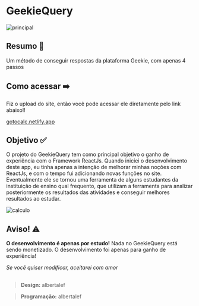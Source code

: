 <h1><b>GeekieQuery</b></h1>

![principal](https://github.com/albertalef/calculadora/blob/master/img/principal.png?raw=true)

<h2> Resumo 📄 </h2>
Um método de conseguir respostas da plataforma Geekie, com apenas 4 passos
<h2> Como acessar ➡️</h2>

Fiz o upload do site, então você pode acessar ele diretamente pelo link abaixo!!

[gotocalc.netlify.app](https://gotocalc.netlify.app/)

<h2> Objetivo ✅ </h2>

O projeto do GeekieQuery tem como principal objetivo o ganho de experiência com o Framework ReactJs. Quando iniciei o desenvolvimento deste app, eu tinha apenas a intenção de melhorar minhas noções com ReactJs, e com o tempo fui adicionando novas funções no site. Eventualmente ele se tornou uma ferramenta de alguns estudantes da instituição de ensino qual frequento, que utilizam a ferramenta para analizar posteriormente os resultados das atividades e conseguir melhores resultados ao estudar.

![calculo](https://github.com/albertalef/calculadora/blob/master/img/calculo.PNG?raw=true)

<h2> Aviso! ⚠️ </h2>

<b>O desenvolvimento é apenas por estudo!</b>
Nada no GeekieQuery está sendo monetizado. O desenvolvimento foi apenas para ganho de experiência!



_Se você quiser modificar, aceitarei com amor_

<h2></h2>

>**Design:** albertalef

>**Programação:** albertalef

